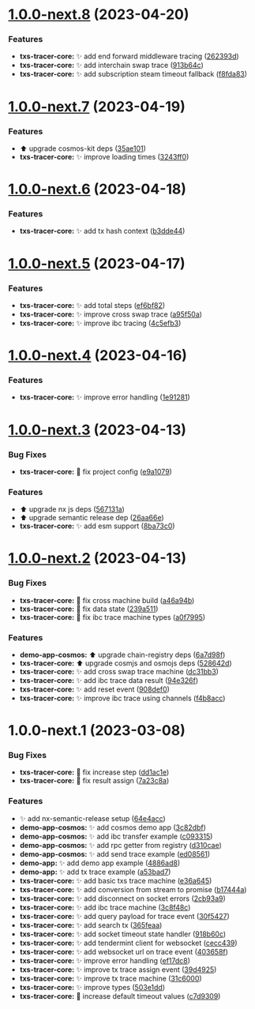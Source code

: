 # [1.0.0-next.8](https://github.com/nabla-studio/cosmos-txs-tracer/compare/txs-tracer-core-v1.0.0-next.7...txs-tracer-core-v1.0.0-next.8) (2023-04-20)


### Features

* **txs-tracer-core:** :sparkles: add end forward middleware tracing ([262393d](https://github.com/nabla-studio/cosmos-txs-tracer/commit/262393d60ce3517c88f04aedd0fcc8a9382b2423))
* **txs-tracer-core:** :sparkles: add interchain swap trace ([913b64c](https://github.com/nabla-studio/cosmos-txs-tracer/commit/913b64cf2891a79759aad8dff7508642893c49bc))
* **txs-tracer-core:** :sparkles: add subscription steam timeout fallback ([f8fda83](https://github.com/nabla-studio/cosmos-txs-tracer/commit/f8fda83f389756d7e10c3c2396b7f5e98061d4cb))

# [1.0.0-next.7](https://github.com/nabla-studio/cosmos-txs-tracer/compare/txs-tracer-core-v1.0.0-next.6...txs-tracer-core-v1.0.0-next.7) (2023-04-19)


### Features

* :arrow_up: upgrade cosmos-kit deps ([35ae101](https://github.com/nabla-studio/cosmos-txs-tracer/commit/35ae10193ff338994820057e6853b2908bd20cec))
* **txs-tracer-core:** :sparkles: improve loading times ([3243ff0](https://github.com/nabla-studio/cosmos-txs-tracer/commit/3243ff0999ef30fbe44c6f20c1ea8f008592617b))

# [1.0.0-next.6](https://github.com/nabla-studio/cosmos-txs-tracer/compare/txs-tracer-core-v1.0.0-next.5...txs-tracer-core-v1.0.0-next.6) (2023-04-18)


### Features

* **txs-tracer-core:** :sparkles: add tx hash context ([b3dde44](https://github.com/nabla-studio/cosmos-txs-tracer/commit/b3dde44f29524af0cd9fb7f9f003451964894be9))

# [1.0.0-next.5](https://github.com/nabla-studio/cosmos-txs-tracer/compare/txs-tracer-core-v1.0.0-next.4...txs-tracer-core-v1.0.0-next.5) (2023-04-17)


### Features

* **txs-tracer-core:** :sparkles: add total steps ([ef6bf82](https://github.com/nabla-studio/cosmos-txs-tracer/commit/ef6bf82eeafec15cba2d88a90c5b076a520a9545))
* **txs-tracer-core:** :sparkles: improve cross swap trace ([a95f50a](https://github.com/nabla-studio/cosmos-txs-tracer/commit/a95f50a8963be567566bb8dcdc259fbfa83840f7))
* **txs-tracer-core:** :sparkles: improve ibc tracing ([4c5efb3](https://github.com/nabla-studio/cosmos-txs-tracer/commit/4c5efb369a2ded0c275ae23f8999b973eba427ed))

# [1.0.0-next.4](https://github.com/nabla-studio/cosmos-txs-tracer/compare/txs-tracer-core-v1.0.0-next.3...txs-tracer-core-v1.0.0-next.4) (2023-04-16)


### Features

* **txs-tracer-core:** :sparkles: improve error handling ([1e91281](https://github.com/nabla-studio/cosmos-txs-tracer/commit/1e9128175a272b7d83202dbc4513f6add1d30650))

# [1.0.0-next.3](https://github.com/nabla-studio/cosmos-txs-tracer/compare/txs-tracer-core-v1.0.0-next.2...txs-tracer-core-v1.0.0-next.3) (2023-04-13)


### Bug Fixes

* **txs-tracer-core:** :wrench: fix project config ([e9a1079](https://github.com/nabla-studio/cosmos-txs-tracer/commit/e9a1079ffd3d20c9d261a04fcb9d2208516f0a51))


### Features

* :arrow_up: upgrade nx js deps ([567131a](https://github.com/nabla-studio/cosmos-txs-tracer/commit/567131a6f63a995a818361cf35733e7ba77322e9))
* :arrow_up: upgrade semantic release dep ([26aa66e](https://github.com/nabla-studio/cosmos-txs-tracer/commit/26aa66ebdd964dc6fff5aa85ad9722954c42de6d))
* **txs-tracer-core:** :sparkles: add esm support ([8ba73c0](https://github.com/nabla-studio/cosmos-txs-tracer/commit/8ba73c0ccbe89957151ff567d3cb64aa8df49ab1))

# [1.0.0-next.2](https://github.com/nabla-studio/cosmos-txs-tracer/compare/txs-tracer-core-v1.0.0-next.1...txs-tracer-core-v1.0.0-next.2) (2023-04-13)


### Bug Fixes

* **txs-tracer-core:** :bug: fix cross machine build ([a46a94b](https://github.com/nabla-studio/cosmos-txs-tracer/commit/a46a94b2d67d9ef67d51e64c5f2f6148273550ad))
* **txs-tracer-core:** :bug: fix data state ([239a511](https://github.com/nabla-studio/cosmos-txs-tracer/commit/239a5115c5fa643d38f9f6c4551c02d99200834b))
* **txs-tracer-core:** :bug: fix ibc trace machine types ([a0f7995](https://github.com/nabla-studio/cosmos-txs-tracer/commit/a0f7995ef505ad2283d28167d18b7b5f58e9e251))


### Features

* **demo-app-cosmos:** :arrow_up: upgrade chain-registry deps ([6a7d98f](https://github.com/nabla-studio/cosmos-txs-tracer/commit/6a7d98f7f094c78dd7ec4f7b41703ae8fcef7b31))
* **txs-tracer-core:** :arrow_up: upgrade cosmjs and osmojs deps ([528642d](https://github.com/nabla-studio/cosmos-txs-tracer/commit/528642d5d57d2c9366a00c2a6f3f276c4ec36e46))
* **txs-tracer-core:** :sparkles: add cross swap trace machine ([dc31bb3](https://github.com/nabla-studio/cosmos-txs-tracer/commit/dc31bb3e1f11027e728fb6d620ae47c820ec67ef))
* **txs-tracer-core:** :sparkles: add ibc trace data result ([94e326f](https://github.com/nabla-studio/cosmos-txs-tracer/commit/94e326f1028f7b03fed7232405e1eeb30ac12018))
* **txs-tracer-core:** :sparkles: add reset event ([908def0](https://github.com/nabla-studio/cosmos-txs-tracer/commit/908def0d40b541e13e94a93aab7cae8977d15ef5))
* **txs-tracer-core:** :sparkles: improve ibc trace using channels ([f4b8acc](https://github.com/nabla-studio/cosmos-txs-tracer/commit/f4b8acc23e13e3b7ec93c046d900a1e8bd1e8ae8))

# 1.0.0-next.1 (2023-03-08)


### Bug Fixes

* **txs-tracer-core:** :bug: fix increase step ([dd1ac1e](https://github.com/nabla-studio/cosmos-txs-tracer/commit/dd1ac1eb29e7f978bdc70784c1c4ca736e3fbae4))
* **txs-tracer-core:** :bug: fix result assign ([7a23c8a](https://github.com/nabla-studio/cosmos-txs-tracer/commit/7a23c8ac3b578c6af396a45751c7c3021cdb7ad6))


### Features

* :sparkles: add nx-semantic-release setup ([64e4acc](https://github.com/nabla-studio/cosmos-txs-tracer/commit/64e4accb659459d08b9b6dd46aa452a89f30984e))
* **demo-app-cosmos:** :sparkles: add cosmos demo app ([3c82dbf](https://github.com/nabla-studio/cosmos-txs-tracer/commit/3c82dbfcd8efe8b50037c5e785d70ae752d54ff0))
* **demo-app-cosmos:** :sparkles: add ibc transfer example ([c093315](https://github.com/nabla-studio/cosmos-txs-tracer/commit/c0933152b60ec0a0fd8308c3d3806e001f8a12a7))
* **demo-app-cosmos:** :sparkles: add rpc getter from registry ([d310cae](https://github.com/nabla-studio/cosmos-txs-tracer/commit/d310cae3653e0c0047b98e9acf3689976199f369))
* **demo-app-cosmos:** :sparkles: add send trace example ([ed08561](https://github.com/nabla-studio/cosmos-txs-tracer/commit/ed085613db3ebd3c1fe9fc3e0c4e40fa02d19413))
* **demo-app:** :sparkles: add demo app example ([4886ad8](https://github.com/nabla-studio/cosmos-txs-tracer/commit/4886ad8e673014ad5af9bcb32f8dc28c79841381))
* **demo-app:** :sparkles: add tx trace example ([a53bad7](https://github.com/nabla-studio/cosmos-txs-tracer/commit/a53bad7514fd403978fcf060b244550196ef084e))
* **txs-tracer-core:** :sparkles: add basic txs trace machine ([e36a645](https://github.com/nabla-studio/cosmos-txs-tracer/commit/e36a645cf0f8a0ce1a8b4fe74f9c52b645c9736d))
* **txs-tracer-core:** :sparkles: add conversion from stream to promise ([b17444a](https://github.com/nabla-studio/cosmos-txs-tracer/commit/b17444a67f76d45a96bef1b3c102c5e49a1c16f8))
* **txs-tracer-core:** :sparkles: add disconnect on socket errors ([2cb93a9](https://github.com/nabla-studio/cosmos-txs-tracer/commit/2cb93a94ed9dd96ad44a94d4f0390ea2911711cc))
* **txs-tracer-core:** :sparkles: add ibc trace machine ([3c8f48c](https://github.com/nabla-studio/cosmos-txs-tracer/commit/3c8f48c6b6c860c1040863a3a9daeb92fd9e660b))
* **txs-tracer-core:** :sparkles: add query payload for trace event ([30f5427](https://github.com/nabla-studio/cosmos-txs-tracer/commit/30f5427e29ec494ff004632da6207c8778c125b4))
* **txs-tracer-core:** :sparkles: add search tx ([365feaa](https://github.com/nabla-studio/cosmos-txs-tracer/commit/365feaa4b82a1cad0a3a2355c25d3c76e7243097))
* **txs-tracer-core:** :sparkles: add socket timeout state handler ([918b60c](https://github.com/nabla-studio/cosmos-txs-tracer/commit/918b60c42ffe27719a764cf694077db337840701))
* **txs-tracer-core:** :sparkles: add tendermint client for websocket ([cecc439](https://github.com/nabla-studio/cosmos-txs-tracer/commit/cecc43904fe443450512ca3fc507cace1cd15eb3))
* **txs-tracer-core:** :sparkles: add websocket url on trace event ([403658f](https://github.com/nabla-studio/cosmos-txs-tracer/commit/403658f29a8b09cfe641d4bf8e87f6e911f1c06b))
* **txs-tracer-core:** :sparkles: improve error handling ([ef17dc8](https://github.com/nabla-studio/cosmos-txs-tracer/commit/ef17dc8bb65a165cf7ea21c6578beb68a9ff20c8))
* **txs-tracer-core:** :sparkles: improve tx trace assign event ([39d4925](https://github.com/nabla-studio/cosmos-txs-tracer/commit/39d4925d60c9dd4735ff0cddee9c7fb29c873750))
* **txs-tracer-core:** :sparkles: improve tx trace machine ([31c6000](https://github.com/nabla-studio/cosmos-txs-tracer/commit/31c6000d698694348e8530d98ef76a6aaa91fe77))
* **txs-tracer-core:** :sparkles: improve types ([503e1dd](https://github.com/nabla-studio/cosmos-txs-tracer/commit/503e1dd8ab41f1eeaa3a2cbe03f283a30412ec39))
* **txs-tracer-core:** :wrench: increase default timeout values ([c7d9309](https://github.com/nabla-studio/cosmos-txs-tracer/commit/c7d9309f007180f2fe8df231c7c945977aa38b13))
